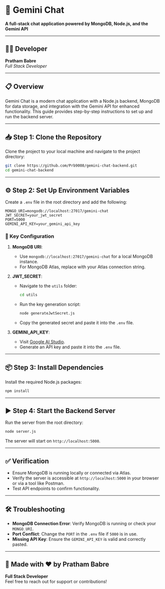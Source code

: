 # 🚀 Gemini Chat

**A full-stack chat application powered by MongoDB, Node.js, and the Gemini API**

---

## 👨‍💻 Developer
**Pratham Babre**  
*Full Stack Developer*

---

## 📋 Overview
Gemini Chat is a modern chat application with a Node.js backend, MongoDB for data storage, and integration with the Gemini API for enhanced functionality. This guide provides step-by-step instructions to set up and run the backend server.

---

## 📥 Step 1: Clone the Repository
Clone the project to your local machine and navigate to the project directory:

```bash
git clone https://github.com/Prb9008/gemini-chat-backend.git
cd gemini-chat-backend
```

---

## ⚙️ Step 2: Set Up Environment Variables
Create a `.env` file in the root directory and add the following:

```env
MONGO_URI=mongodb://localhost:27017/gemini-chat
JWT_SECRET=your_jwt_secret
PORT=5000
GEMINI_API_KEY=your_gemini_api_key
```

### 🔑 Key Configuration
1. **MongoDB URI**:
   - Use `mongodb://localhost:27017/gemini-chat` for a local MongoDB instance.
   - For MongoDB Atlas, replace with your Atlas connection string.

2. **JWT_SECRET**:
   - Navigate to the `utils` folder:
     ```bash
     cd utils
     ```
   - Run the key generation script:
     ```bash
     node generateJwtSecret.js
     ```
   - Copy the generated secret and paste it into the `.env` file.

3. **GEMINI_API_KEY**:
   - Visit [Google AI Studio](https://makersuite.google.com/app/apikey).
   - Generate an API key and paste it into the `.env` file.

---

## 📦 Step 3: Install Dependencies
Install the required Node.js packages:

```bash
npm install
```

---

## ▶️ Step 4: Start the Backend Server
Run the server from the root directory:

```bash
node server.js
```

The server will start on `http://localhost:5000`.

---

## ✅ Verification
- Ensure MongoDB is running locally or connected via Atlas.
- Verify the server is accessible at `http://localhost:5000` in your browser or via a tool like Postman.
- Test API endpoints to confirm functionality.

---

## 🛠️ Troubleshooting
- **MongoDB Connection Error**: Verify MongoDB is running or check your `MONGO_URI`.
- **Port Conflict**: Change the `PORT` in the `.env` file if `5000` is in use.
- **Missing API Key**: Ensure the `GEMINI_API_KEY` is valid and correctly pasted.

---

## 🌟 Made with ❤️ by Pratham Babre
**Full Stack Developer**  
Feel free to reach out for support or contributions!